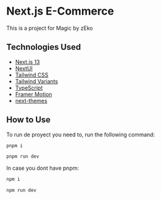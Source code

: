 # Next.js E-Commerce

This is a project for Magic by zEko

## Technologies Used

- [Next.js 13](https://nextjs.org/docs/getting-started)
- [NextUI](https://nextui.org)
- [Tailwind CSS](https://tailwindcss.com)
- [Tailwind Variants](https://tailwind-variants.org)
- [TypeScript](https://www.typescriptlang.org)
- [Framer Motion](https://www.framer.com/motion)
- [next-themes](https://github.com/pacocoursey/next-themes)

## How to Use

To run de proyect you need to, run the following command:
```bash
pnpm i
```
```bash
pnpm run dev
```
In case you dont have pnpm:
```bash
npm i
```
```bash
npm run dev
```